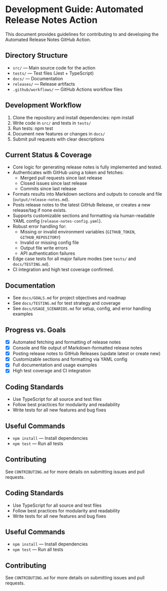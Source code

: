 # Development Guide: Automated Release Notes Action

This document provides guidelines for contributing to and developing the Automated Release Notes GitHub Action.

## Directory Structure

- `src/` — Main source code for the action
- `tests/` — Test files (Jest + TypeScript)
- `docs/` — Documentation
- `releases/` — Release artifacts
- `.github/workflows/` — GitHub Actions workflow files


## Development Workflow

1. Clone the repository and install dependencies:
    npm install
2. Write code in `src/` and tests in `tests/`
3. Run tests:
    npm test
4. Document new features or changes in `docs/`
5. Submit pull requests with clear descriptions




## Current Status & Coverage

- Core logic for generating release notes is fully implemented and tested.
- Authenticates with GitHub using a token and fetches:
  - Merged pull requests since last release
  - Closed issues since last release
  - Commits since last release
- Formats results into Markdown sections and outputs to console and file (`output/release-notes.md`).
- Posts release notes to the latest GitHub Release, or creates a new release/tag if none exists.
- Supports customizable sections and formatting via human-readable YAML config (`release-notes-config.yaml`).
- Robust error handling for:
  - Missing or invalid environment variables (`GITHUB_TOKEN`, `GITHUB_REPOSITORY`)
  - Invalid or missing config file
  - Output file write errors
  - API authentication failures
- Edge case tests for all major failure modes (see `tests/` and `docs/TESTING.md`).
- CI integration and high test coverage confirmed.

## Documentation

- See `docs/GOALS.md` for project objectives and roadmap
- See `docs/TESTING.md` for test strategy and coverage
- See `docs/USAGE_SCENARIOS.md` for setup, config, and error handling examples

## Progress vs. Goals

- [x] Automated fetching and formatting of release notes
- [x] Console and file output of Markdown-formatted release notes
- [x] Posting release notes to GitHub Releases (update latest or create new)
- [x] Customizable sections and formatting via YAML config
- [x] Full documentation and usage examples
- [x] High test coverage and CI integration

## Coding Standards

- Use TypeScript for all source and test files
- Follow best practices for modularity and readability
- Write tests for all new features and bug fixes

## Useful Commands

- `npm install` — Install dependencies
- `npm test` — Run all tests

## Contributing

See `CONTRIBUTING.md` for more details on submitting issues and pull requests.

## Coding Standards

- Use TypeScript for all source and test files
- Follow best practices for modularity and readability
- Write tests for all new features and bug fixes

## Useful Commands

- `npm install` — Install dependencies
- `npm test` — Run all tests

## Contributing

See `CONTRIBUTING.md` for more details on submitting issues and pull requests.
